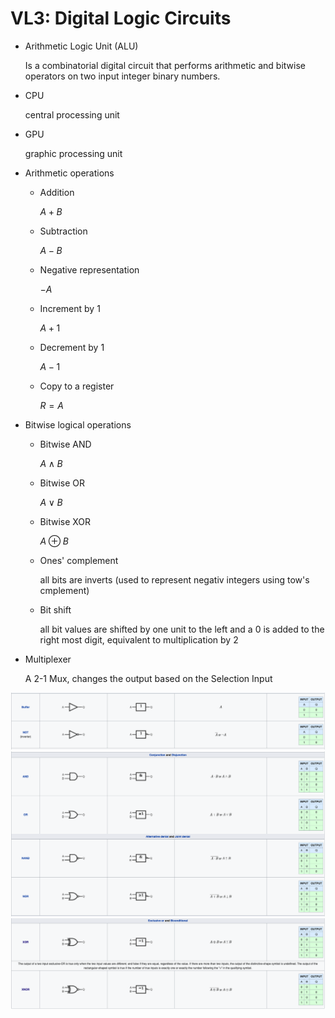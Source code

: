 # VL3: Digital Logic Circuits

- Arithmetic Logic Unit (ALU)

  Is a combinatorial digital circuit that performs arithmetic and bitwise operators on two input integer binary numbers.

- CPU

  central processing unit

- GPU

  graphic processing unit

- Arithmetic operations

  - Addition

    $A+B$

  - Subtraction

    $A-B$

  - Negative representation

    $-A$

  - Increment by 1

    $A + 1$

  - Decrement by 1

    $A -1$

  - Copy to a register

    $R = A$

- Bitwise logical operations

  - Bitwise AND

    $A \land B$

  - Bitwise OR

    $A\lor B$

  - Bitwise XOR

    $A \oplus B$

  - Ones' complement

    all bits are inverts (used to represent negativ integers using tow's cmplement)

  - Bit shift

    all bit values are shifted by one unit to the left and a 0 is added to the right most digit, equivalent to multiplication by 2

- Multiplexer

  A 2-1 Mux, changes the output based on the Selection Input

![alt text](https://github.com/Traenqui/UZH_B.Sc._Computer_Science/blob/master/courses/21FS_Foundations_of_Computing_1/SL03_Digital_Logic_Circuits/Buffer_NOT.png)
![alt text](https://github.com/Traenqui/UZH_B.Sc._Computer_Science/blob/master/courses/21FS_Foundations_of_Computing_1/SL03_Digital_Logic_Circuits/AND_OR.png)
![alt text](https://github.com/Traenqui/UZH_B.Sc._Computer_Science/blob/master/courses/21FS_Foundations_of_Computing_1/SL03_Digital_Logic_Circuits/XOR.png)
